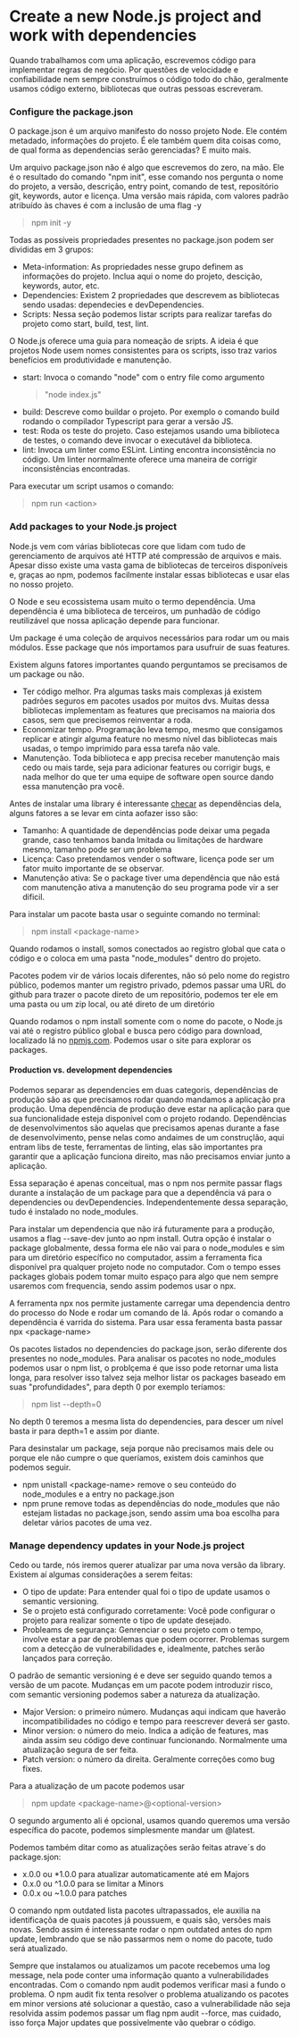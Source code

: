 # Create a new Node.js project and work with dependencies

Quando trabalhamos com uma aplicação, escrevemos código para implementar regras de negócio. Por questões de velocidade e confiabilidade nem sempre construímos o código todo do chão, geralmente usamos código externo, bibliotecas que outras pessoas escreveram.

### Configure the package.json

O package.json é um arquivo manifesto do nosso projeto Node. Ele contém metadado, informações do projeto. É ele também quem dita coisas como, de qual forma as dependencias serão gerenciadas? E muito mais.

Um arquivo package.json não é algo que escrevemos do zero, na mão. Ele é o resultado do comando "npm init", esse comando nos pergunta o nome do projeto, a versão, descrição, entry point, comando de test, repositório git, keywords, autor e licença. Uma versão mais rápida, com valores padrão atribuído às chaves é com a inclusão de uma flag -y
> npm init -y

Todas as possíveis propriedades presentes no package.json podem ser divididas em 3 grupos:
- Meta-information: As propriedades nesse grupo definem as informações do projeto. Inclua aqui o nome do projeto, descição, keywords, autor, etc.
- Dependencies: Existem 2 propriedades que descrevem as bibliotecas sendo usadas: dependecies e devDependencies.
- Scripts: Nessa seção podemos listar scripts para realizar tarefas do projeto como start, build, test, lint.

O Node.js oferece uma guia para nomeação de sripts. A ideia é que projetos Node usem nomes consistentes para os scripts, isso traz varios benefícios em produtividade e manutenção.
- start: Invoca o comando "node" com o entry file como argumento 
   > "node index.js"
- build: Descreve como buildar o projeto. Por exemplo o comando build rodando o compilador Typescript para gerar a versão JS.
- test: Roda os teste do projeto. Caso estejamos usando uma biblioteca de testes, o comando deve invocar o executável da biblioteca.
- lint: Invoca um linter como ESLint. Linting encontra inconsistência no código. Um linter normalmente oferece uma maneira de corrigir inconsistências encontradas.

Para executar um script usamos o comando:
> npm run \<action>

### Add packages to your Node.js project

Node.js vem com várias bibliotecas core que lidam com tudo de gerenciamento de arquivos até HTTP até compressão de arquivos e mais. Apesar disso existe uma vasta gama de bibliotecas de terceiros disponíveis e, graças ao npm, podemos facilmente instalar essas bibliotecas e usar elas no nosso projeto.

O Node e seu ecossistema usam muito o termo dependência. Uma dependência é uma biblioteca de terceiros, um punhadão de código reutilizável que nossa aplicação depende para funcionar.

Um package é uma coleção de arquivos necessários para rodar um ou mais módulos. Esse package que nós importamos para usufruir de suas features.

Existem alguns fatores importantes quando perguntamos se precisamos de um package ou não.
- Ter código melhor. Pra algumas tasks mais complexas já existem padrões seguros em pacotes usados por muitos dvs. Muitas dessa bibliotecas implementam as features que precisamos na maioria dos casos, sem que precisemos reinventar a roda.
- Economizar tempo. Programação leva tempo, mesmo que consigamos replicar e atingir alguma feature no mesmo nível das bibliotecas mais usadas, o tempo imprimido para essa tarefa não vale.
- Manutenção. Toda biblioteca e app precisa receber manutenção mais cedo ou mais tarde, seja para adicionar features ou corrigir bugs, e nada melhor do que ter uma equipe de software open source dando essa manutenção pra você.

Antes de instalar uma library é interessante [checar](https://www.npmjs.com/) as dependências dela, alguns fatores a se levar em cinta aofazer isso são:
- Tamanho: A quantidade de dependências pode deixar uma pegada grande, caso tenhamos banda lmitada ou limitações de hardware mesmo, tamanho pode ser um problema
- Licença: Caso pretendamos vender o software, licença pode ser um fator muito importante de se observar.
- Manutenção ativa: Se o package tiver uma dependência que não está com manutenção ativa a manutenção do seu programa pode vir a ser dificil.

Para instalar um pacote basta usar o seguinte comando no terminal:
> npm install \<package-name>

Quando rodamos o install, somos conectados ao registro global que cata o código e o coloca em uma pasta "node_modules" dentro do projeto.

Pacotes podem vir de vários locais diferentes, não só pelo nome do registro público, podemos manter um registro privado, pdemos passar uma URL do github para trazer o pacote direto de um repositório, podemos ter ele em uma pasta ou um zip local, ou até direto de um diretório

Quando rodamos o npm install somente com o nome do pacote, o Node.js vai até o registro público global e busca pero código para download, localizado lá no [npmjs.com](https://www.npmjs.com/). Podemos usar o site para explorar os packages.

#### Production vs. development dependencies

Podemos separar as dependencies em duas categoris, dependências de produção são as que precisamos rodar quando mandamos a aplicação pra produção. Uma dependência de produção deve estar na aplicação para que sua funcionalidade esteja disponível com o projeto rodando. Dependências de desenvolvimentos são aquelas que precisamos apenas durante a fase de desenvolvimento, pense nelas como andaimes de um construçlão, aqui entram libs de teste, ferramentas de linting, elas são importantes pra garantir que a aplicação funciona direito, mas não precisamos enviar junto a aplicação.

Essa separação é apenas conceitual, mas o npm nos permite passar flags durante a instalação de um package para que a dependência vá para o dependencies ou devDependencies. Independentemente dessa separação, tudo é instalado no node_modules.

Para instalar um dependencia que não irá futuramente para a produção, usamos a flag --save-dev junto ao npm install. Outra opção é instalar o package globalmente, dessa forma ele não vai para o node_modules e sim para um diretório específico no computador, assim a ferramenta fica disponível pra qualquer projeto node no computador. Com o tempo esses packages globais podem tomar muito espaço para algo que nem sempre usaremos com frequencia, sendo assim podemos usar o npx.

A ferramenta npx nos permite justamente carregar uma dependencia dentro do processo do Node e rodar um comando de lá. Após rodar o comando a dependência é varrida do sistema. Para usar essa feramenta basta passar npx \<package-name>

Os pacotes listados no dependencies do package.json, serão diferente dos presentes no node_modules. Para analisar os pacotes no node_modules podemos usar o npm list, o problçema é que isso pode retornar uma lista longa, para resolver isso talvez seja melhor listar os packages baseado em suas "profundidades", para depth 0 por exemplo teríamos:
> npm list --depth=0

No depth 0 teremos a mesma lista do dependencies, para descer um nível basta ir para depth=1 e assim por diante.

Para desinstalar um package, seja porque não precisamos mais dele ou porque ele não cumpre o que queríamos, existem dois caminhos que podemos seguir.
- npm unistall \<package-name> remove o seu conteúdo do node_modules e a entry no package.json
- npm prune remove todas as dependências do node_modules que não estejam listadas no package.json, sendo assim uma boa escolha para deletar vários pacotes de uma vez.

### Manage dependency updates in your Node.js project

Cedo ou tarde, nós iremos querer atualizar par uma nova versão da library. Existem aí algumas considerações a serem feitas:
- O tipo de update: Para entender qual foi o tipo de update usamos o semantic versioning.
- Se o projeto está configurado corretamente: Você pode configurar o projeto para realizar somente o tipo de update desejado.
- Probleams de segurança: Genrenciar o seu projeto com o tempo, involve estar a par de problemas que podem ocorrer. Problemas surgem com a detecção de vulnerabilidades e, idealmente, patches serão lançados para correção.

O padrão de semantic versioning é e deve ser seguido quando temos a versão de um pacote. Mudanças em um pacote podem introduzir risco, com semantic versioning podemos saber a natureza da atualização.
- Major Version: o primeiro número. Mudanças aqui indicam que haverão incompatibilidades no código e tempo para reescrever deverá ser gasto.
- Minor version: o número do meio. Indica a adição de features, mas ainda assim seu código deve continuar funcionando. Normalmente uma atualização segura de ser feita.
- Patch version: o número da direita. Geralmente correções como bug fixes.

Para a atualização de um pacote podemos usar
> npm update \<package-name>@\<optional-version>

O segundo argumento ali é opcional, usamos quando queremos uma versão específica do pacote, podemos simplesmente mandar um @latest.

Podemos também ditar como as atualizações serão feitas atrave´s do package.sjon:
- x.0.0 ou *1.0.0 para atualizar automaticamente até em Majors
- 0.x.0 ou ^1.0.0 para se limitar a Minors
- 0.0.x ou ~1.0.0 para patches

O comando npm outdated lista pacotes ultrapassados, ele auxilia na identificaçõa de quais pacotes já poussuem, e quais são, versões mais novas. Sendo assim é interessante rodar o npm outdated antes do npm update, lembrando que se não passarmos nem o nome do pacote, tudo será atualizado.

Sempre que instalamos ou atualizamos um pacote recebemos uma log message, nela pode conter uma informação quanto a vulnerabilidades encontradas. Com o comando npm audit podemos verificar masi a fundo o problema. O npm audit fix tenta resolver o problema atualizando os pacotes em minor versions até solucionar a questão, caso a vulnerabilidade não seja resolvida assim podemos passar um flag npm audit --force, mas cuidado, isso força Major updates que possivelmente vão quebrar o código.